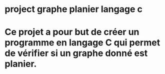 <h1>project graphe planier langage c<h1/>
Ce projet a pour but de créer un programme en langage C qui permet de vérifier si un graphe donné est planier. 
